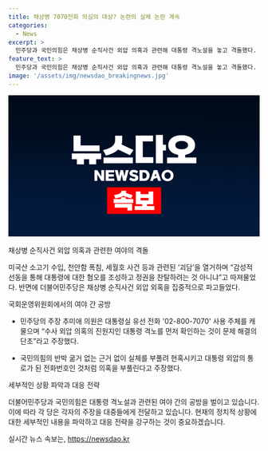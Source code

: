 ```yaml
---
title: 채상병 7070전화 의심의 대상? 논란의 실체 논란 계속
categories:
  - News
excerpt: >
  민주당과 국민의힘은 채상병 순직사건 외압 의혹과 관련해 대통령 격노설을 놓고 격돌했다. 더불어민주당은 대통령 격노를 집중 조명하며 수사외압의 진원을 확인해야 한다고 주장했고, 국민의힘은 근거 없는 주장이라며 반박했다. 양당은 대통령의 격노 여부를 놓고도 강하게 대립했으며, 그 외에도 여러 의혹과 주장이 오가는 가운데 대치가 이어졌다.
feature_text: >
  민주당과 국민의힘은 채상병 순직사건 외압 의혹과 관련해 대통령 격노설을 놓고 격돌했다. 더불어민주당은 대통령 격노를 집중 조명하며 수사외압의 진원을 확인해야 한다고 주장했고, 국민의힘은 근거 없는 주장이라며 반박했다. 양당은 대통령의 격노 여부를 놓고도 강하게 대립했으며, 그 외에도 여러 의혹과 주장이 오가는 가운데 대치가 이어졌다.
image: '/assets/img/newsdao_breakingnews.jpg'
---
```


<p><img src="/assets/img/newsdao_breakingnews.jpg" alt="koreaapp 속보" /></p>

<p>채상병 순직사건 외압 의혹과 관련한 여야의 격돌</p>

<p>미국산 소고기 수입, 천안함 폭침, 세월호 사건 등과 관련된 ‘괴담’을 열거하며 “감성적 선동을 통해 대통령에 대한 혐오를 조성하고 정권을 찬탈하려는 것 아니냐”고 따져물었다. 반면에 더불어민주당은 채상병 순직사건 외압 외혹을 집중적으로 파고들었다.</p>

<p>국회운영위원회에서의 여야 간 공방</p>

<ul>
<li><p>민주당의 주장
추미애 의원은 대통령실 유선 전화 '02-800-7070' 사용 주체를 캐물으며 “수사 외압 의혹의 진원지인 대통령 격노를 먼저 확인하는 것이 문제 해결의 단초”라고 주장했다.</p></li>
<li><p>국민의힘의 반박
굶거 없는 근거 없이 실체를 부풀려 현혹시키고 대통령 외압의 통로가 된 전화번호인 것처럼 의혹을 부풀린다고 주장했다.</p></li>
</ul>

<p>세부적인 상황 파악과 대응 전략</p>

<p>더불어민주당과 국민의힘은 대통령 격노설과 관련된 여야 간의 공방을 벌이고 있습니다. 이에 따라 각 당은 각자의 주장을 대중들에게 전달하고 있습니다. 현재의 정치적 상황에 대한 세부적인 내용을 파악하고 대응 전략을 강구하는 것이 중요하겠습니다.</p>
실시간 뉴스 속보는, <a href="https://newsdao.kr" rel="dofollow">https://newsdao.kr</a>


